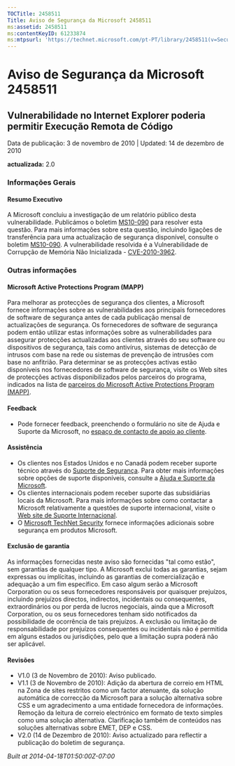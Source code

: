 ```yaml
---
TOCTitle: 2458511
Title: Aviso de Segurança da Microsoft 2458511
ms:assetid: 2458511
ms:contentKeyID: 61233874
ms:mtpsurl: 'https://technet.microsoft.com/pt-PT/library/2458511(v=Security.10)'
---
```


Aviso de Segurança da Microsoft 2458511
=======================================

Vulnerabilidade no Internet Explorer poderia permitir Execução Remota de Código
-------------------------------------------------------------------------------

Data de publicação: 3 de novembro de 2010 | Updated: 14 de dezembro de 2010

**actualizada:** 2.0

### Informações Gerais

#### Resumo Executivo

A Microsoft concluiu a investigação de um relatório público desta vulnerabilidade. Publicámos o boletim [MS10-090](http://go.microsoft.com/fwlink/?linkid=206495) para resolver esta questão. Para mais informações sobre esta questão, incluindo ligações de transferência para uma actualização de segurança disponível, consulte o boletim [MS10-090](http://go.microsoft.com/fwlink/?linkid=206495). A vulnerabilidade resolvida é a Vulnerabilidade de Corrupção de Memória Não Inicializada - [CVE-2010-3962](http://www.cve.mitre.org/cgi-bin/cvename.cgi?name=cve-2010-3962).

### Outras informações

#### Microsoft Active Protections Program (MAPP)

Para melhorar as protecções de segurança dos clientes, a Microsoft fornece informações sobre as vulnerabilidades aos principais fornecedores de software de segurança antes de cada publicação mensal de actualizações de segurança. Os fornecedores de software de segurança podem então utilizar estas informações sobre as vulnerabilidades para assegurar protecções actualizadas aos clientes através do seu software ou dispositivos de segurança, tais como antivírus, sistemas de detecção de intrusos com base na rede ou sistemas de prevenção de intrusões com base no anfitrião. Para determinar se as protecções activas estão disponíveis nos fornecedores de software de segurança, visite os Web sites de protecções activas disponibilizados pelos parceiros do programa, indicados na lista de [parceiros do Microsoft Active Protections Program (MAPP)](http://www.microsoft.com/security/msrc/mapp/partners.mspx).

#### Feedback

-   Pode fornecer feedback, preenchendo o formulário no site de Ajuda e Suporte da Microsoft, no [espaço de contacto de apoio ao cliente](https://support.microsoft.com/common/survey.aspx?scid=sw;en;1257&amp;showpage=1&amp;ws=technet&amp;sd=tech).

#### Assistência

-   Os clientes nos Estados Unidos e no Canadá podem receber suporte técnico através do [Suporte de Segurança](http://go.microsoft.com/fwlink/?linkid=21131). Para obter mais informações sobre opções de suporte disponíveis, consulte a [Ajuda e Suporte da Microsoft](http://support.microsoft.com/).
-   Os clientes internacionais podem receber suporte das subsidiárias locais da Microsoft. Para mais informações sobre como contactar a Microsoft relativamente a questões de suporte internacional, visite o [Web site de Suporte Internacional](http://go.microsoft.com/fwlink/?linkid=21155).
-   O [Microsoft TechNet Security](http://go.microsoft.com/fwlink/?linkid=21132) fornece informações adicionais sobre segurança em produtos Microsoft.

#### Exclusão de garantia

As informações fornecidas neste aviso são fornecidas "tal como estão", sem garantias de qualquer tipo. A Microsoft exclui todas as garantias, sejam expressas ou implícitas, incluindo as garantias de comercialização e adequação a um fim específico. Em caso algum serão a Microsoft Corporation ou os seus fornecedores responsáveis por quaisquer prejuízos, incluindo prejuízos directos, indirectos, incidentais ou consequentes, extraordinários ou por perda de lucros negociais, ainda que a Microsoft Corporation, ou os seus fornecedores tenham sido notificados da possibilidade de ocorrência de tais prejuízos. A exclusão ou limitação de responsabilidade por prejuízos consequentes ou incidentais não é permitida em alguns estados ou jurisdições, pelo que a limitação supra poderá não ser aplicável.

#### Revisões

-   V1.0 (3 de Novembro de 2010): Aviso publicado.
-   V1.1 (3 de Novembro de 2010): Adição da abertura de correio em HTML na Zona de sites restritos como um factor atenuante, da solução automática de correcção da Microsoft para a solução alternativa sobre CSS e um agradecimento a uma entidade fornecedora de informações. Remoção da leitura de correio electrónico em formato de texto simples como uma solução alternativa. Clarificação também de conteúdos nas soluções alternativas sobre EMET, DEP e CSS.
-   V2.0 (14 de Dezembro de 2010): Aviso actualizado para reflectir a publicação do boletim de segurança.

*Built at 2014-04-18T01:50:00Z-07:00*
